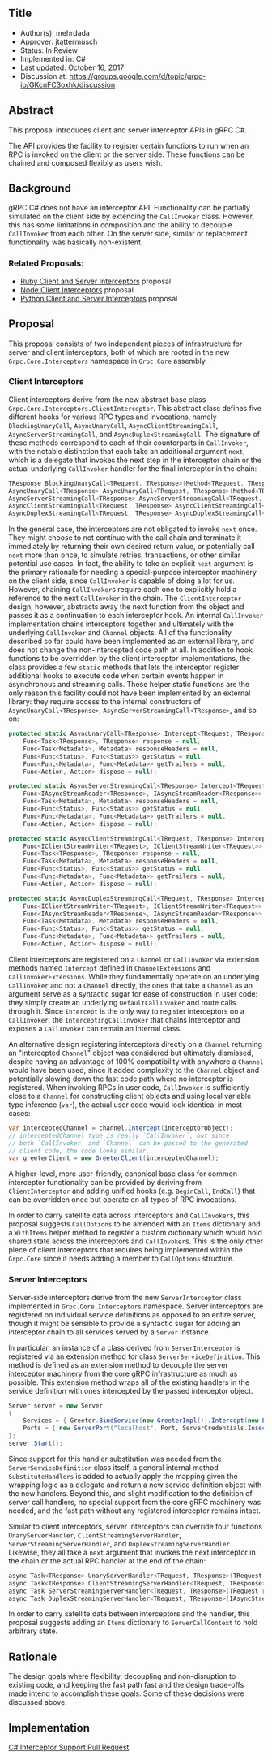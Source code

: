 Title
----
* Author(s): mehrdada
* Approver: jtattermusch
* Status: In Review
* Implemented in: C#
* Last updated: October 16, 2017
* Discussion at: https://groups.google.com/d/topic/grpc-io/GKcnFC3oxhk/discussion

## Abstract

This proposal introduces client and server interceptor APIs in gRPC C#.

The API provides the facility to register certain functions to run when an RPC
is invoked on the client or the server side.  These functions can be chained and
composed flexibly as users wish.

## Background

gRPC C# does not have an interceptor API.  Functionality can be partially
simulated on the client side by extending the `CallInvoker` class. However,
this has some limitations in composition and the ability to decouple
`CallInvoker` from each other.  On the server side, similar or replacement
functionality was basically non-existent.


### Related Proposals:

* [Ruby Client and Server
  Interceptors](https://github.com/grpc/proposal/pull/34) proposal
* [Node Client Interceptors](https://github.com/grpc/proposal/pull/14) proposal
* [Python Client and Server
  Interceptors](https://github.com/grpc/proposal/pull/39) proposal

## Proposal

This proposal consists of two independent pieces of infrastructure for server
and client interceptors, both of which are rooted in the new
`Grpc.Core.Interceptors` namespace in `Grpc.Core` assembly.

### Client Interceptors

Client interceptors derive from the new abstract base class
`Grpc.Core.Interceptors.ClientInterceptor`.  This abstract class defines five
different hooks for various RPC types and invocations, namely
`BlockingUnaryCall`, `AsyncUnaryCall`, `AsyncClientStreamingCall`,
`AsyncServerStreamingCall`, and `AsyncDuplexStreamingCall`.  The signature of
these methods correspond to each of their counterparts in `CallInvoker`, with
the notable distinction that each take an additional argument `next`, which is
a delegate that invokes the next step in the interceptor chain or the actual
underlying `CallInvoker` handler for the final interceptor in the chain:

```csharp
TResponse BlockingUnaryCall<TRequest, TResponse>(Method<TRequest, TResponse> method, string host, CallOptions options, TRequest request, Func<Method<TRequest, TResponse>, string, CallOptions, TRequest, TResponse> next);
AsyncUnaryCall<TResponse> AsyncUnaryCall<TRequest, TResponse>(Method<TRequest, TResponse> method, string host, CallOptions options, TRequest request, Func<Method<TRequest, TResponse>, string, CallOptions, TRequest, AsyncUnaryCall<TResponse>> next);
AsyncServerStreamingCall<TResponse> AsyncServerStreamingCall<TRequest, TResponse>(Method<TRequest, TResponse> method, string host, CallOptions options, TRequest request, Func<Method<TRequest, TResponse>, string, CallOptions, TRequest, AsyncServerStreamingCall<TResponse>> next);
AsyncClientStreamingCall<TRequest, TResponse> AsyncClientStreamingCall<TRequest, TResponse>(Method<TRequest, TResponse> method, string host, CallOptions options, Func<Method<TRequest, TResponse>, string, CallOptions, AsyncClientStreamingCall<TRequest, TResponse>> next);
AsyncDuplexStreamingCall<TRequest, TResponse> AsyncDuplexStreamingCall<TRequest, TResponse>(Method<TRequest, TResponse> method, string host, CallOptions options, Func<Method<TRequest, TResponse>, string, CallOptions, AsyncDuplexStreamingCall<TRequest, TResponse>> next);
```

In the general case, the interceptors are not obligated to invoke `next` once.
They might choose to not continue with the call chain and terminate it
immediately by returning their own desired return value, or potentially call
`next` more than once, to simulate retries, transactions, or other similar
potential use cases.  In fact, the ability to take an explicit `next` argument
is the primary rationale for needing a special-purpose interceptor machinery on
the client side, since `CallInvoker` is capable of doing a lot for us.
However, chaining `CallInvoker`s require each one to explicitly hold a
reference to the next `CallInvoker` in the chain.  The `ClientInterceptor`
design, however, abstracts away the next function from the object and passes it
as a continuation to each interceptor hook.  An internal `CallInvoker`
implementation chains interceptors together and ultimately with the underlying
`CallInvoker` and `Channel` objects.  All of the functionality described so far
could have been implemented as an external library, and does not change the
non-intercepted code path at all.  In addition to hook functions to be
overridden by the client interceptor implementations, the class provides a few
`static` methods that lets the interceptor register additional hooks to execute
code when certain events happen in asynchronous and streaming calls.  These
helper static functions are the only reason this facility could not have been
implemented by an external library: they require access to the internal
constructors of `AsyncUnaryCall<TResponse>`,
`AsyncServerStreamingCall<TResponse>`, and so on:

```csharp
protected static AsyncUnaryCall<TResponse> Intercept<TRequest, TResponse>(AsyncUnaryCall<TResponse> call,
    Func<Task<TResponse>, TResponse> response = null,
    Func<Task<Metadata>, Metadata> responseHeaders = null,
    Func<Func<Status>, Func<Status>> getStatus = null,
    Func<Func<Metadata>, Func<Metadata>> getTrailers = null,
    Func<Action, Action> dispose = null);

protected static AsyncServerStreamingCall<TResponse> Intercept<TRequest, TResponse>(AsyncServerStreamingCall<TResponse> call,
    Func<IAsyncStreamReader<TResponse>, IAsyncStreamReader<TResponse>> responseStream = null,
    Func<Task<Metadata>, Metadata> responseHeaders = null,
    Func<Func<Status>, Func<Status>> getStatus = null,
    Func<Func<Metadata>, Func<Metadata>> getTrailers = null,
    Func<Action, Action> dispose = null);

protected static AsyncClientStreamingCall<TRequest, TResponse> Intercept<TRequest, TResponse>(AsyncClientStreamingCall<TRequest, TResponse> call,
    Func<IClientStreamWriter<TRequest>, IClientStreamWriter<TRequest>> requestStream = null,
    Func<Task<TResponse>, TResponse> response = null,
    Func<Task<Metadata>, Metadata> responseHeaders = null,
    Func<Func<Status>, Func<Status>> getStatus = null,
    Func<Func<Metadata>, Func<Metadata>> getTrailers = null,
    Func<Action, Action> dispose = null);

protected static AsyncDuplexStreamingCall<TRequest, TResponse> Intercept<TRequest, TResponse>(AsyncDuplexStreamingCall<TRequest, TResponse> call,
    Func<IClientStreamWriter<TRequest>, IClientStreamWriter<TRequest>> requestStream = null,
    Func<IAsyncStreamReader<TResponse>, IAsyncStreamReader<TResponse>> responseStream = null,
    Func<Task<Metadata>, Metadata> responseHeaders = null,
    Func<Func<Status>, Func<Status>> getStatus = null,
    Func<Func<Metadata>, Func<Metadata>> getTrailers = null,
    Func<Action, Action> dispose = null);
```

Client interceptors are registered on a `Channel` or `CallInvoker` via
extension methods named `Intercept` defined in `ChannelExtensions` and
`CallInvokerExtensions`.  While they fundamentally operate on an underlying
`CallInvoker` and not a `Channel` directly, the ones that take a `Channel` as
an argument serve as a syntactic sugar for ease of construction in user code:
they simply create an underlying `DefaultCallInvoker` and route calls through
it.  Since `Intercept` is the only way to register interceptors on a
`CallInvoker`, the `InterceptingCallInvoker` that chains interceptor and
exposes a `CallInvoker` can remain an internal class.

An alternative design registering interceptors directly on a `Channel`
returning an "intercepted `Channel`" object was considered but ultimately
dismissed, despite having an advantage of 100% compatibility with anywhere a
`Channel` would have been used, since it added complexity to the `Channel`
object and potentially slowing down the fast code path where no interceptor is
registered.  When invoking RPCs in user code, `CallInvoker` is sufficiently
close to a `Channel` for constructing client objects and using local variable
type inference (`var`), the actual user code would look identical in most
cases:

```csharp
var interceptedChannel = channel.Intercept(interceptorObject);
// interceptedChannel type is really `CallInvoker`, but since
// both `CallInvoker` and `Channel` can be passed to the generated
// client code, the code looks similar.
var greeterClient = new GreeterClient(interceptedChannel);
```

A higher-level, more user-friendly, canonical base class for common interceptor
functionality can be provided by deriving from `ClientInterceptor` and adding
unified hooks (e.g. `BeginCall`, `EndCall`) that can be overridden once but
operate on all types of RPC invocations.

In order to carry satellite data across interceptors and `CallInvoker`s, this
proposal suggests `CallOptions` to be amended with an `Items` dictionary and a
`WithItems` helper method to register a custom dictionary which would hold
shared state across the interceptors and `CallInvoker`s.  This is the only other
piece of client interceptors that requires being implemented within the
`Grpc.Core` since it needs adding a member to `CallOptions` structure.


### Server Interceptors

Server-side interceptors derive from the new `ServerInterceptor` class
implemented in `Grpc.Core.Interceptors` namespace.  Server interceptors are
registered on individual service definitions as opposed to an entire server,
though it might be sensible to provide a syntactic sugar for adding an
interceptor chain to all services served by a `Server` instance.

In particular, an instance of a class derived from `ServerInterceptor` is
registered via an extension method for class `ServerServiceDefinition`.  This
method is defined as an extension method to decouple the server interceptor
machinery from the core gRPC infrastructure as much as possible.  This
extension method wraps all of the existing handlers in the service definition
with ones intercepted by the passed interceptor object.

```csharp
Server server = new Server
{
	Services = { Greeter.BindService(new GreeterImpl()).Intercept(new LogInterceptor()) },
	Ports = { new ServerPort("localhost", Port, ServerCredentials.Insecure) }
};
server.Start();
```

Since support for this handler substitution was needed from the
`ServerServiceDefinition` class itself, a general internal method
`SubstituteHandlers` is added to actually apply the mapping given the wrapping
logic as a delegate and return a new service definition object with the new
handlers.  Beyond this, and slight modification to the definition of server
call handlers, no special support from the core gRPC machinery was needed, and
the fast path without any registered interceptor remains intact.

Similar to client interceptors, server interceptors can override four functions
`UnaryServerHandler`, `ClientStreamingServerHandler`,
`ServerStreamingServerHandler`, and `DuplexStreamingServerHandler`.  Likewise,
they all take a `next` argument that invokes the next interceptor in the chain
or the actual RPC handler at the end of the chain:

```csharp
async Task<TResponse> UnaryServerHandler<TRequest, TResponse>(TRequest request, ServerCallContext context, UnaryServerMethod<TRequest, TResponse> next);
async Task<TResponse> ClientStreamingServerHandler<TRequest, TResponse>(IAsyncStreamReader<TRequest> requestStream, ServerCallContext context, ClientStreamingServerMethod<TRequest, TResponse> next);
async Task ServerStreamingServerHandler<TRequest, TResponse>(TRequest request, IServerStreamWriter<TResponse> responseStream, ServerCallContext context, ServerStreamingServerMethod<TRequest, TResponse> next);
async Task DuplexStreamingServerHandler<TRequest, TResponse>(IAsyncStreamReader<TRequest> requestStream, IServerStreamWriter<TResponse> responseStream, ServerCallContext context, DuplexStreamingServerMethod<TRequest, TResponse> next);
```

In order to carry satellite data between interceptors and the handler, this
proposal suggests adding an `Items` dictionary to `ServerCallContext` to hold
arbitrary state.

## Rationale

The design goals where flexibility, decoupling and non-disruption to existing
code, and keeping the fast path fast and the design trade-offs made intend to
accomplish these goals.  Some of these decisions were discussed above.


## Implementation

[C# Interceptor Support Pull Request](https://github.com/grpc/grpc/pull/12613)
